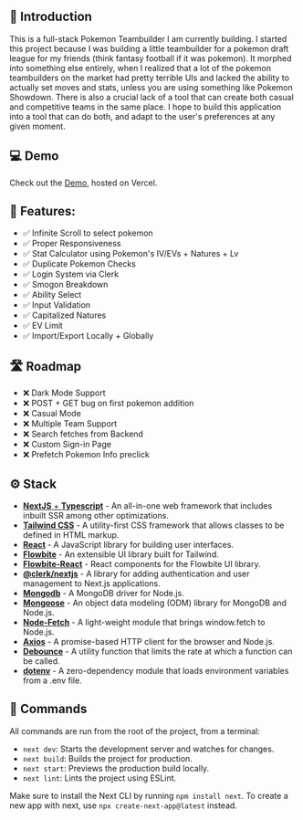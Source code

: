## 👋 Introduction

This is a full-stack Pokemon Teambuilder I am currently building. I started this project because I was building a little teambuilder for a pokemon draft league for my friends (think fantasy football if it was pokemon). It morphed into something else entirely, when I realized that a lot of the pokemon teambuilders on the market had pretty terrible UIs and lacked the ability to actually set moves and stats, unless you are using something like Pokemon Showdown. There is also a crucial lack of a tool that can create both casual and competitive teams in the same place. I hope to build this application into a tool that can do both, and adapt to the user's preferences at any given moment.

## 💻 Demo

Check out the [Demo](https://pokedraft.liambsullivan.com), hosted on Vercel.

## 💪 Features:

- ✅ Infinite Scroll to select pokemon
- ✅ Proper Responsiveness
- ✅ Stat Calculator using Pokemon's IV/EVs + Natures + Lv
- ✅ Duplicate Pokemon Checks
- ✅ Login System via Clerk
- ✅ Smogon Breakdown
- ✅ Ability Select
- ✅ Input Validation
- ✅ Capitalized Natures
- ✅ EV Limit
- ✅ Import/Export Locally + Globally

## 🛣️ Roadmap

- ❌ Dark Mode Support
- ❌ POST + GET bug on first pokemon addition
- ❌ Casual Mode
- ❌ Multiple Team Support
- ❌ Search fetches from Backend
- ❌ Custom Sign-in Page
- ❌ Prefetch Pokemon Info preclick

## ⚙️ Stack

- [**NextJS** + **Typescript**](https://nextjs.org) - An all-in-one web framework that includes inbuilt SSR among other optimizations.
- [**Tailwind CSS**](https://tailwindcss.com/) - A utility-first CSS framework that allows classes to be defined in HTML markup.
- [**React**](https://react.dev) - A JavaScript library for building user interfaces.
- [**Flowbite**](https://flowbite.com/) - An extensible UI library built for Tailwind.
- [**Flowbite-React**](https://www.npmjs.com/package/flowbite-react) - React components for the Flowbite UI library.
- [**@clerk/nextjs**](https://www.npmjs.com/package/@clerk/nextjs) - A library for adding authentication and user management to Next.js applications.
- [**Mongodb**](https://www.npmjs.com/package/mongodb) - A MongoDB driver for Node.js.
- [**Mongoose**](https://www.npmjs.com/package/mongoose) - An object data modeling (ODM) library for MongoDB and Node.js.
- [**Node-Fetch**](https://www.npmjs.com/package/node-fetch) - A light-weight module that brings window.fetch to Node.js.
- [**Axios**](https://www.npmjs.com/package/axios) - A promise-based HTTP client for the browser and Node.js.
- [**Debounce**](https://www.npmjs.com/package/lodash.debounce) - A utility function that limits the rate at which a function can be called.
- [**dotenv**](https://www.npmjs.com/package/dotenv) - A zero-dependency module that loads environment variables from a .env file.

## 🧞 Commands

All commands are run from the root of the project, from a terminal:

- `next dev`: Starts the development server and watches for changes.
- `next build`: Builds the project for production.
- `next start`: Previews the production build locally.
- `next lint`: Lints the project using ESLint.

Make sure to install the Next CLI by running `npm install next`.
To create a new app with next, use `npx create-next-app@latest` instead.
